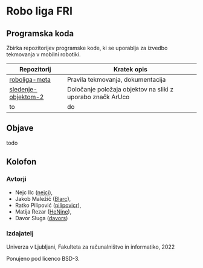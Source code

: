 # Robo liga FRI

## Programska koda

Zbirka repozitorijev programske kode, ki se uporablja za izvedbo tekmovanja v mobilni robotiki.

| Repozitorij | Kratek opis |
| ----------- | ----------- |
| [roboliga-meta](https://github.com/RoboLiga/roboliga-meta) | Pravila tekmovanja, dokumentacija |
| [sledenje-objektom-2](https://github.com/RoboLiga/sledenje-objektom-2) | Določanje položaja objektov na sliki z uporabo značk ArUco |
| to| do |

## Objave
todo

## Kolofon

### Avtorji
- Nejc Ilc ([nejci](https://github.com/nejci)), 
- Jakob Maležič ([Blarc](https://github.com/Blarc)), 
- Ratko Pilipović ([pilipovicr](https://github.com/pilipovicr)), 
- Matija Rezar ([HeNine](https://github.com/HeNine)), 
- Davor Sluga ([davors](https://github.com/davors))
 
### Izdajatelj
Univerza v Ljubljani, Fakulteta za računalništvo in informatiko, 2022

Ponujeno pod licenco BSD-3.
